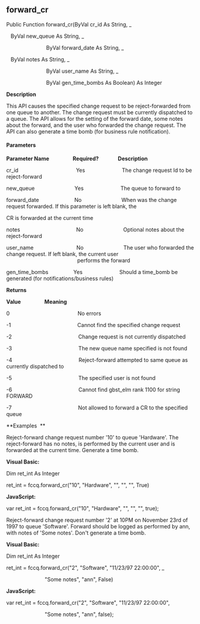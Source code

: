 forward_cr
----------

Public Function forward_cr(ByVal cr_id As String, _

   ByVal new_queue As String, _

                           ByVal forward_date As String, _

   ByVal notes As String, _

                           ByVal user_name As String, _

                           ByVal gen_time_bombs As Boolean) As Integer

**Description**

This API causes the specified change request to be reject-forwarded from one queue to another. The change request must be currently dispatched to a queue. The API allows for the setting of the forward date, some notes about the forward, and the user who forwarded the change request. The API can also generate a time bomb (for business rule notification).

#### Parameters
**Parameter Name**                **Required?**             **Description**

cr_id                                       Yes                         The change request Id to be reject-forward

new_queue                           Yes                         The queue to forward to

forward_date                        No                           When was the change request forwarded. If this parameter is left blank, the

CR is forwarded at the current time

notes                                      No                           Optional notes about the reject-forward

user_name                             No                           The user who forwarded the change request. If left blank, the current user                                                                              performs the forward

gen_time_bombs                 Yes                         Should a time_bomb be generated (for notifications/business rules)

**Returns**

**Value**                **Meaning**

0                                              No errors

-1                                             Cannot find the specified change request

-2                                             Change request is not currently dispatched

-3                                             The new queue name specified is not found

-4                                             Reject-forward attempted to same queue as currently dispatched to

-5                                             The specified user is not found

-6                                             Cannot find gbst_elm rank 1100 for string FORWARD

-7                                             Not allowed to forward a CR to the specified queue

**Examples  **

 Reject-forward change request number '10' to queue 'Hardware'. The reject-forward has no notes, is performed by the current user and is forwarded at the current time. Generate a time bomb.

**Visual Basic:**

Dim ret_int As Integer

ret_int = fccq.forward_cr("10", "Hardware", "", "", "", True)

**JavaScript:**

var ret_int = fccq.forward_cr("10", "Hardware", "", "", "", true);

 Reject-forward change request number '2' at 10PM on November 23rd of 1997 to queue 'Software'. Forward should be logged as performed by ann, with notes of 'Some notes'. Don't generate a time bomb.

**Visual Basic:**

Dim ret_int As Integer

ret_int = fccq.forward_cr("2", "Software", "11/23/97 22:00:00", _

                          "Some notes", "ann", False)

**JavaScript:**

var ret_int = fccq.forward_cr("2", "Software", "11/23/97 22:00:00",

                          "Some notes", "ann", false);